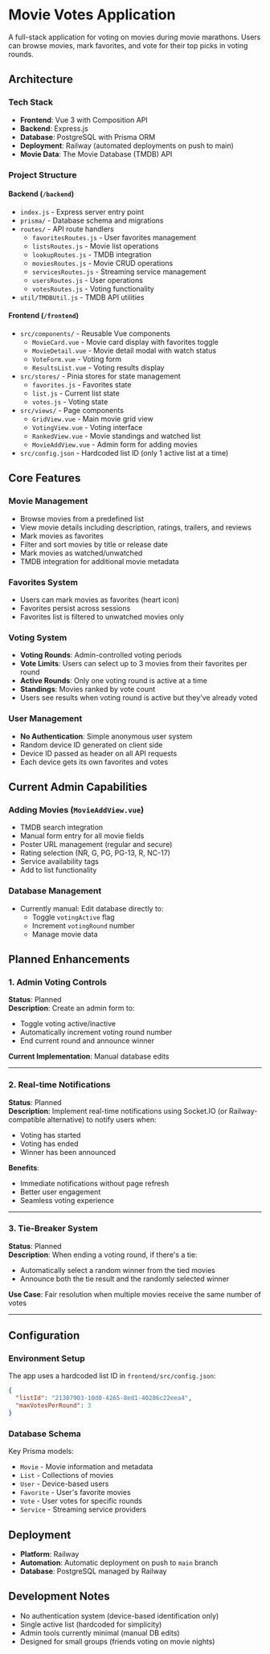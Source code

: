 # Movie Votes Application

A full-stack application for voting on movies during movie marathons. Users can browse movies, mark favorites, and vote for their top picks in voting rounds.

## Architecture

### Tech Stack

- **Frontend**: Vue 3 with Composition API
- **Backend**: Express.js
- **Database**: PostgreSQL with Prisma ORM
- **Deployment**: Railway (automated deployments on push to main)
- **Movie Data**: The Movie Database (TMDB) API

### Project Structure

#### Backend (`/backend`)

- `index.js` - Express server entry point
- `prisma/` - Database schema and migrations
- `routes/` - API route handlers
  - `favoritesRoutes.js` - User favorites management
  - `listsRoutes.js` - Movie list operations
  - `lookupRoutes.js` - TMDB integration
  - `moviesRoutes.js` - Movie CRUD operations
  - `servicesRoutes.js` - Streaming service management
  - `usersRoutes.js` - User operations
  - `votesRoutes.js` - Voting functionality
- `util/TMDBUtil.js` - TMDB API utilities

#### Frontend (`/frontend`)

- `src/components/` - Reusable Vue components
  - `MovieCard.vue` - Movie card display with favorites toggle
  - `MovieDetail.vue` - Movie detail modal with watch status
  - `VoteForm.vue` - Voting form
  - `ResultsList.vue` - Voting results display
- `src/stores/` - Pinia stores for state management
  - `favorites.js` - Favorites state
  - `list.js` - Current list state
  - `votes.js` - Voting state
- `src/views/` - Page components
  - `GridView.vue` - Main movie grid view
  - `VotingView.vue` - Voting interface
  - `RankedView.vue` - Movie standings and watched list
  - `MovieAddView.vue` - Admin form for adding movies
- `src/config.json` - Hardcoded list ID (only 1 active list at a time)

## Core Features

### Movie Management

- Browse movies from a predefined list
- View movie details including description, ratings, trailers, and reviews
- Mark movies as favorites
- Filter and sort movies by title or release date
- Mark movies as watched/unwatched
- TMDB integration for additional movie metadata

### Favorites System

- Users can mark movies as favorites (heart icon)
- Favorites persist across sessions
- Favorites list is filtered to unwatched movies only

### Voting System

- **Voting Rounds**: Admin-controlled voting periods
- **Vote Limits**: Users can select up to 3 movies from their favorites per round
- **Active Rounds**: Only one voting round is active at a time
- **Standings**: Movies ranked by vote count
- Users see results when voting round is active but they've already voted

### User Management

- **No Authentication**: Simple anonymous user system
- Random device ID generated on client side
- Device ID passed as header on all API requests
- Each device gets its own favorites and votes

## Current Admin Capabilities

### Adding Movies (`MovieAddView.vue`)

- TMDB search integration
- Manual form entry for all movie fields
- Poster URL management (regular and secure)
- Rating selection (NR, G, PG, PG-13, R, NC-17)
- Service availability tags
- Add to list functionality

### Database Management

- Currently manual: Edit database directly to:
  - Toggle `votingActive` flag
  - Increment `votingRound` number
  - Manage movie data

## Planned Enhancements

### 1. Admin Voting Controls

**Status**: Planned  
**Description**: Create an admin form to:

- Toggle voting active/inactive
- Automatically increment voting round number
- End current round and announce winner

**Current Implementation**: Manual database edits

---

### 2. Real-time Notifications

**Status**: Planned  
**Description**: Implement real-time notifications using Socket.IO (or Railway-compatible alternative) to notify users when:

- Voting has started
- Voting has ended
- Winner has been announced

**Benefits**:

- Immediate notifications without page refresh
- Better user engagement
- Seamless voting experience

---

### 3. Tie-Breaker System

**Status**: Planned  
**Description**: When ending a voting round, if there's a tie:

- Automatically select a random winner from the tied movies
- Announce both the tie result and the randomly selected winner

**Use Case**: Fair resolution when multiple movies receive the same number of votes

---

## Configuration

### Environment Setup

The app uses a hardcoded list ID in `frontend/src/config.json`:

```json
{
  "listId": "21307903-10d0-4265-8ed1-40286c22eea4",
  "maxVotesPerRound": 3
}
```

### Database Schema

Key Prisma models:

- `Movie` - Movie information and metadata
- `List` - Collections of movies
- `User` - Device-based users
- `Favorite` - User's favorite movies
- `Vote` - User votes for specific rounds
- `Service` - Streaming service providers

## Deployment

- **Platform**: Railway
- **Automation**: Automatic deployment on push to `main` branch
- **Database**: PostgreSQL managed by Railway

## Development Notes

- No authentication system (device-based identification only)
- Single active list (hardcoded for simplicity)
- Admin tools currently minimal (manual DB edits)
- Designed for small groups (friends voting on movie nights)
